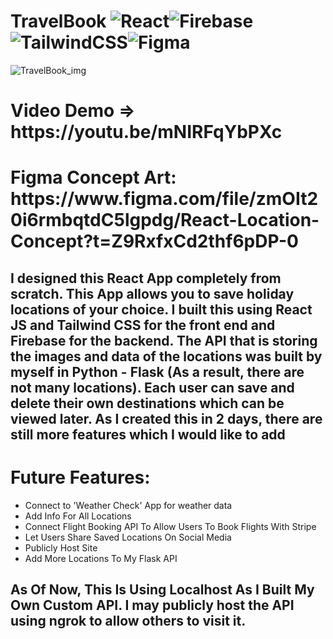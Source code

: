 # TravelBook ![React](https://img.shields.io/badge/react-%2320232a.svg?style=for-the-badge&logo=react&logoColor=%2361DAFB)![Firebase](https://img.shields.io/badge/firebase-%23039BE5.svg?style=for-the-badge&logo=firebase)![TailwindCSS](https://img.shields.io/badge/tailwindcss-%2338B2AC.svg?style=for-the-badge&logo=tailwind-css&logoColor=white)![Figma](https://img.shields.io/badge/figma-%23F24E1E.svg?style=for-the-badge&logo=figma&logoColor=white)
![TravelBook_img](https://user-images.githubusercontent.com/91673777/205508649-73e87005-91f4-480f-acfc-f140b4093641.png)
<h1>Video Demo => https://youtu.be/mNIRFqYbPXc</h1>
<h1>Figma Concept Art: https://www.figma.com/file/zmOIt20i6rmbqtdC5lgpdg/React-Location-Concept?t=Z9RxfxCd2thf6pDP-0</h1>
<h2>I designed this React App completely from scratch. This App allows you to save holiday locations of your choice. I built this using React JS and Tailwind CSS for the front end and Firebase for the backend.
    The API that is storing the images and data of the locations was built by myself in Python - Flask (As a result, there are not many locations). Each user can save and delete their own destinations which can be viewed later. As I created this in 2 days, there are still more features which I would like to add</h2>
<h1>Future Features:</h1>
<ul>
  <li>Connect to 'Weather Check' App for weather data</li>
  <li>Add Info For All Locations</li>
  <li>Connect Flight Booking API To Allow Users To Book Flights With Stripe</li>
  <li>Let Users Share Saved Locations On Social Media</li>
  <li>Publicly Host Site</li>
  <li>Add More Locations To My Flask API</li>
</ul>
<h2>As Of Now, This Is Using Localhost As I Built My Own Custom API. I may publicly host the API using ngrok to allow others to visit it.</h2>
